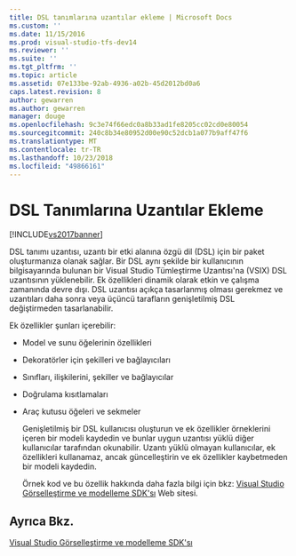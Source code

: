 ```yaml
---
title: DSL tanımlarına uzantılar ekleme | Microsoft Docs
ms.custom: ''
ms.date: 11/15/2016
ms.prod: visual-studio-tfs-dev14
ms.reviewer: ''
ms.suite: ''
ms.tgt_pltfrm: ''
ms.topic: article
ms.assetid: 07e133be-92ab-4936-a02b-45d2012bd0a6
caps.latest.revision: 8
author: gewarren
ms.author: gewarren
manager: douge
ms.openlocfilehash: 9c3e74f66edc0a8b33ad1fe8205cc02cd0e80054
ms.sourcegitcommit: 240c8b34e80952d00e90c52dcb1a077b9aff47f6
ms.translationtype: MT
ms.contentlocale: tr-TR
ms.lasthandoff: 10/23/2018
ms.locfileid: "49866161"
---
```

# <a name="adding-extensions-to-dsl-definitions"></a>DSL Tanımlarına Uzantılar Ekleme
[!INCLUDE[vs2017banner](../includes/vs2017banner.md)]

DSL tanımı uzantısı, uzantı bir etki alanına özgü dil (DSL) için bir paket oluşturmanıza olanak sağlar. Bir DSL aynı şekilde bir kullanıcının bilgisayarında bulunan bir Visual Studio Tümleştirme Uzantısı'na (VSIX) DSL uzantısının yüklenebilir. Ek özellikleri dinamik olarak etkin ve çalışma zamanında devre dışı. DSL uzantısı açıkça tasarlanmış olması gerekmez ve uzantıları daha sonra veya üçüncü tarafların genişletilmiş DSL değiştirmeden tasarlanabilir.  
  
 Ek özellikler şunları içerebilir:  
  
- Model ve sunu öğelerinin özellikleri  
  
- Dekoratörler için şekilleri ve bağlayıcıları  
  
- Sınıfları, ilişkilerini, şekiller ve bağlayıcılar  
  
- Doğrulama kısıtlamaları  
  
- Araç kutusu öğeleri ve sekmeler  
  
  Genişletilmiş bir DSL kullanıcısı oluşturun ve ek özellikler örneklerini içeren bir modeli kaydedin ve bunlar uygun uzantısı yüklü diğer kullanıcılar tarafından okunabilir. Uzantı yüklü olmayan kullanıcılar, ek özellikleri kullanamaz, ancak güncelleştirin ve ek özellikler kaybetmeden bir modeli kaydedin.  
  
  Örnek kod ve bu özellik hakkında daha fazla bilgi için bkz: [Visual Studio Görselleştirme ve modelleme SDK'sı](http://go.microsoft.com/fwlink/?LinkID=186128) Web sitesi.  
  
## <a name="see-also"></a>Ayrıca Bkz.  
 [Visual Studio Görselleştirme ve modelleme SDK'sı](http://go.microsoft.com/fwlink/?LinkID=186128)



